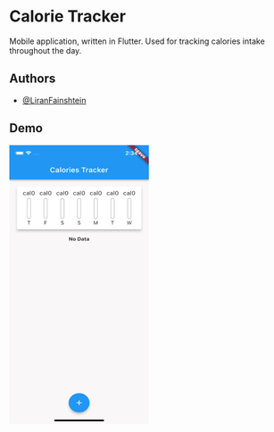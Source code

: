 
# Calorie Tracker

Mobile application, written in Flutter.
Used for tracking calories intake throughout the day.


## Authors

- [@LiranFainshtein](https://github.com/LiranFain22)


## Demo

<img src="https://github.com/LiranFain22/calorie-tracker/blob/main/ezgif.com-gif-maker.gif" width="250" height="500"/>

